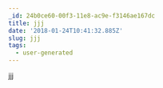 ```yaml
---
_id: 24b0ce60-00f3-11e8-ac9e-f3146ae167dc
title: jjj
date: '2018-01-24T10:41:32.885Z'
slug: jjj
tags:
  - user-generated
---
```

jjj
